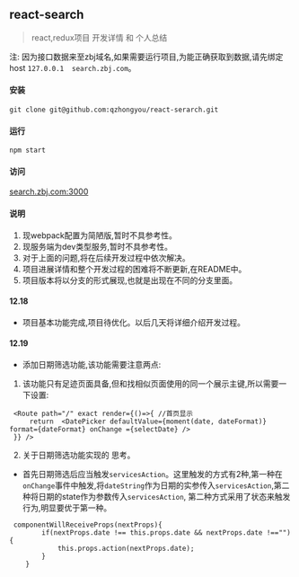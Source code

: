 ## react-search
> react,redux项目 开发详情 和 个人总结

注: 因为接口数据来至zbj域名,如果需要运行项目,为能正确获取到数据,请先绑定host `127.0.0.1	 search.zbj.com`。

#### 安装
```
git clone git@github.com:qzhongyou/react-serarch.git
```
#### 运行
```
npm start
```
#### 访问
[search.zbj.com:3000](search.zbj.com:3000)

#### 说明
1. 现webpack配置为简陋版,暂时不具参考性。
2. 现服务端为dev类型服务,暂时不具参考性。
3. 对于上面的问题,将在后续开发过程中依次解决。
4. 项目进展详情和整个开发过程的困难将不断更新,在README中。
5. 项目版本将以分支的形式展现,也就是出现在不同的分支里面。

#### 12.18
* 项目基本功能完成,项目待优化。以后几天将详细介绍开发过程。

#### 12.19
* 添加日期筛选功能,该功能需要注意两点:
1. 该功能只有足迹页面具备,但和找相似页面使用的同一个展示主键,所以需要一下设置:
```
 <Route path="/" exact render={()=>{ //首页显示
     return  <DatePicker defaultValue={moment(date, dateFormat)} format={dateFormat} onChange ={selectDate} />
 }} />
```
2. 关于日期筛选功能实现的 思考。   
* 首先日期筛选后应当触发`servicesAction`。这里触发的方式有2种,第一种在`onChange`事件中触发,将`dateString`作为日期的实参传入`servicesAction`,第二种将日期的state作为参数传入`servicesAction`,
第二种方式采用了状态来触发行为,明显要优于第一种。
```
 componentWillReceiveProps(nextProps){
        if(nextProps.date !== this.props.date && nextProps.date !==""){
            this.props.action(nextProps.date);
        }
    }
```






